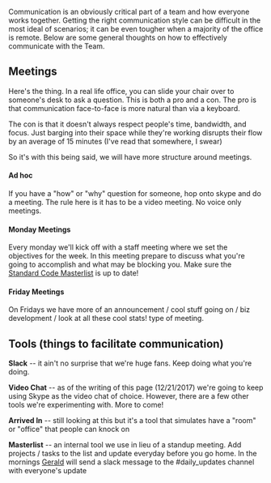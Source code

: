 Communication is an obviously critical part of a team and how everyone works together. Getting the right communication style can be difficult in the most ideal of scenarios; it can be even tougher when a majority of the office is remote. Below are some general thoughts on how to effectively communicate with the Team.

## Meetings
Here's the thing. In a real life office, you can slide your chair over to someone's desk to ask a question. This is both a pro and a con. The pro is that communication face-to-face is more natural than via a keyboard.

The con is that it doesn't always respect people's time, bandwidth, and focus. Just barging into their space while they're working disrupts their flow by an average of 15 minutes (I've read that somewhere, I swear)

So it's with this being said, we will have more structure around meetings.  

#### Ad hoc
If you have a "how" or "why" question for someone, hop onto skype and do a meeting. The rule here is it has to be a video meeting. No voice only meetings.

#### Monday Meetings
Every monday we'll kick off with a staff meeting where we set the objectives for the week. In this meeting prepare to discuss what you're going to accomplish and what may be blocking you. Make sure the [Standard Code Masterlist](https://www.standardco.de/projects) is up to date!

#### Friday Meetings
On Fridays we have more of an announcement / cool stuff going on / biz development / look at all these cool stats! type of meeting. 

## Tools (things to facilitate communication)

**Slack** -- it ain't no surprise that we're huge fans. Keep doing what you're doing.

**Video Chat** -- as of the writing of this page (12/21/2017) we're going to keep using Skype as the video chat of choice. However, there are a few other tools we're experimenting with. More to come!

**Arrived In** -- still looking at this but it's a tool that simulates have a "room" or "office" that people can knock on

**Masterlist** -- an internal tool we use in lieu of a standup meeting. Add projects / tasks to the list and update everyday before you go home. In the mornings [Gerald](https://www.standardco.de/gerald) will send a slack message to the #daily_updates channel with everyone's update
